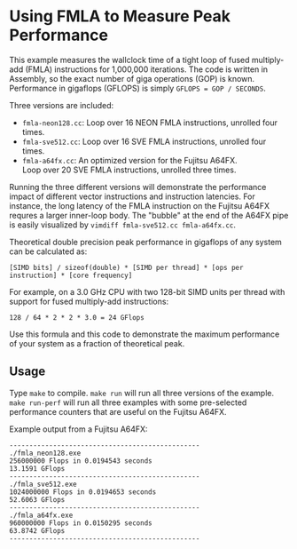 # Using FMLA to Measure Peak Performance

This example measures the wallclock time of a tight loop of fused multiply-add
(FMLA) instructions for 1,000,000 iterations.  The code is written in Assembly,
so the exact number of giga operations (GOP) is known.  Performance in gigaflops 
(GFLOPS) is simply `GFLOPS = GOP / SECONDS`.

Three versions are included:
 * `fmla-neon128.cc`: Loop over 16 NEON FMLA instructions, unrolled four times.
 * `fmla-sve512.cc`: Loop over 16 SVE FMLA instructions, unrolled four times.
 * `fmla-a64fx.cc`: An optimized version for the Fujitsu A64FX.  
   Loop over 20 SVE FMLA instructions, unrolled three times.

Running the three different versions will demonstrate the performance impact of
different vector instructions and instruction latencies.  For instance, the long
latency of the FMLA instruction on the Fujitsu A64FX requres a larger inner-loop 
body.  The "bubble" at the end of the A64FX pipe is easily visualized by
`vimdiff fmla-sve512.cc fmla-a64fx.cc`.

Theoretical double precision peak performance in gigaflops of any system can 
be calculated as:

```
[SIMD bits] / sizeof(double) * [SIMD per thread] * [ops per instruction] * [core frequency]
```

For example, on a 3.0 GHz CPU with two 128-bit SIMD units per thread 
with support for fused multiply-add instructions:

```
128 / 64 * 2 * 2 * 3.0 = 24 GFlops
```

Use this formula and this code to demonstrate the maximum performance of your
system as a fraction of theoretical peak.

## Usage

Type `make` to compile.  `make run` will run all three versions of the example.
`make run-perf` will run all three examples with some pre-selected performance
counters that are useful on the Fujitsu A64FX.

Example output from a Fujitsu A64FX:

```
------------------------------------------------
./fmla_neon128.exe
256000000 Flops in 0.0194543 seconds
13.1591 GFlops
------------------------------------------------
./fmla_sve512.exe
1024000000 Flops in 0.0194653 seconds
52.6063 GFlops
------------------------------------------------
./fmla_a64fx.exe
960000000 Flops in 0.0150295 seconds
63.8742 GFlops
------------------------------------------------
```

